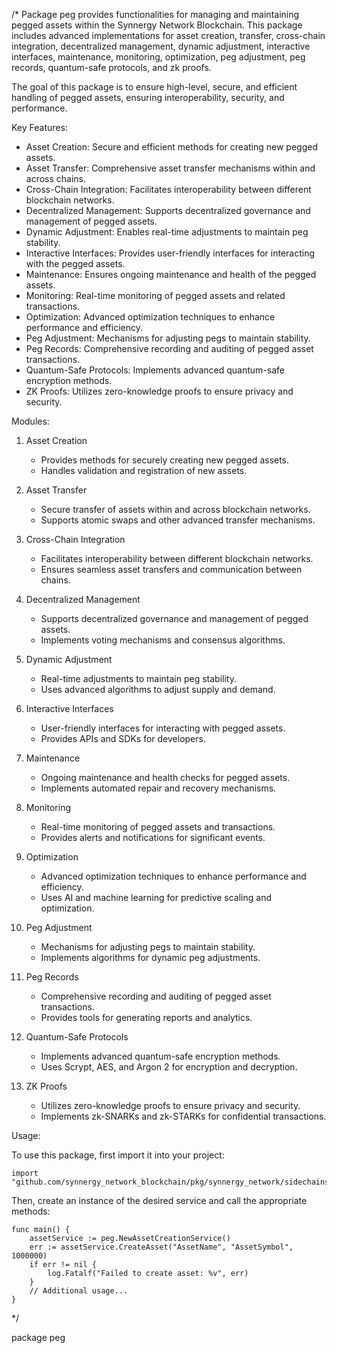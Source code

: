 /*
Package peg provides functionalities for managing and maintaining pegged assets within the Synnergy Network Blockchain. This package includes advanced implementations for asset creation, transfer, cross-chain integration, decentralized management, dynamic adjustment, interactive interfaces, maintenance, monitoring, optimization, peg adjustment, peg records, quantum-safe protocols, and zk proofs.

The goal of this package is to ensure high-level, secure, and efficient handling of pegged assets, ensuring interoperability, security, and performance.

Key Features:
- Asset Creation: Secure and efficient methods for creating new pegged assets.
- Asset Transfer: Comprehensive asset transfer mechanisms within and across chains.
- Cross-Chain Integration: Facilitates interoperability between different blockchain networks.
- Decentralized Management: Supports decentralized governance and management of pegged assets.
- Dynamic Adjustment: Enables real-time adjustments to maintain peg stability.
- Interactive Interfaces: Provides user-friendly interfaces for interacting with the pegged assets.
- Maintenance: Ensures ongoing maintenance and health of the pegged assets.
- Monitoring: Real-time monitoring of pegged assets and related transactions.
- Optimization: Advanced optimization techniques to enhance performance and efficiency.
- Peg Adjustment: Mechanisms for adjusting pegs to maintain stability.
- Peg Records: Comprehensive recording and auditing of pegged asset transactions.
- Quantum-Safe Protocols: Implements advanced quantum-safe encryption methods.
- ZK Proofs: Utilizes zero-knowledge proofs to ensure privacy and security.

Modules:

1. Asset Creation
    - Provides methods for securely creating new pegged assets.
    - Handles validation and registration of new assets.
    
2. Asset Transfer
    - Secure transfer of assets within and across blockchain networks.
    - Supports atomic swaps and other advanced transfer mechanisms.
    
3. Cross-Chain Integration
    - Facilitates interoperability between different blockchain networks.
    - Ensures seamless asset transfers and communication between chains.
    
4. Decentralized Management
    - Supports decentralized governance and management of pegged assets.
    - Implements voting mechanisms and consensus algorithms.
    
5. Dynamic Adjustment
    - Real-time adjustments to maintain peg stability.
    - Uses advanced algorithms to adjust supply and demand.
    
6. Interactive Interfaces
    - User-friendly interfaces for interacting with pegged assets.
    - Provides APIs and SDKs for developers.
    
7. Maintenance
    - Ongoing maintenance and health checks for pegged assets.
    - Implements automated repair and recovery mechanisms.
    
8. Monitoring
    - Real-time monitoring of pegged assets and transactions.
    - Provides alerts and notifications for significant events.
    
9. Optimization
    - Advanced optimization techniques to enhance performance and efficiency.
    - Uses AI and machine learning for predictive scaling and optimization.
    
10. Peg Adjustment
    - Mechanisms for adjusting pegs to maintain stability.
    - Implements algorithms for dynamic peg adjustments.
    
11. Peg Records
    - Comprehensive recording and auditing of pegged asset transactions.
    - Provides tools for generating reports and analytics.
    
12. Quantum-Safe Protocols
    - Implements advanced quantum-safe encryption methods.
    - Uses Scrypt, AES, and Argon 2 for encryption and decryption.
    
13. ZK Proofs
    - Utilizes zero-knowledge proofs to ensure privacy and security.
    - Implements zk-SNARKs and zk-STARKs for confidential transactions.

Usage:

To use this package, first import it into your project:

    import "github.com/synnergy_network_blockchain/pkg/synnergy_network/sidechains/peg"

Then, create an instance of the desired service and call the appropriate methods:

    func main() {
        assetService := peg.NewAssetCreationService()
        err := assetService.CreateAsset("AssetName", "AssetSymbol", 1000000)
        if err != nil {
            log.Fatalf("Failed to create asset: %v", err)
        }
        // Additional usage...
    }

*/

package peg
